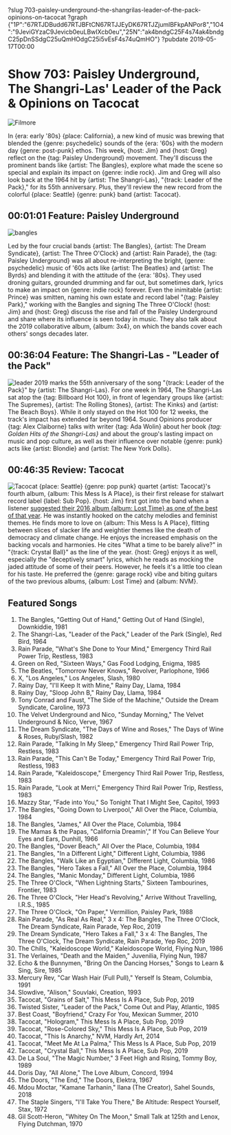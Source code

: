 ?slug 703-paisley-underground-the-shangrilas-leader-of-the-pack-opinions-on-tacocat
?graph {"1P":"67RTJDBudd67RTJBFtCN67RTJJEyDK67RTJZjumlBFkpANPor8","1O4":"9JeviGYzaC9Jevicb0euLBwIXcb0eu","25N":"ak4bndgC25F4s74ak4bndgC25pDnSSdgC25uQmHOdgC25i5vEsF4s74uQmHO"}
?pubdate 2019-05-17T00:00

# Show 703: Paisley Underground, The Shangri-Las' Leader of the Pack & Opinions on Tacocat

![Filmore](//static.soundopinions.org/images/2019/filmore.jpg)

In {era: early '80s} {place: California}, a new kind of music was brewing that blended the {genre: psychedelic} sounds of the {era: '60s} with the modern day {genre: post-punk} ethos. This week, {host: Jim} and {host: Greg} reflect on the {tag: Paisley Underground} movement. They'll discuss the prominent bands like {artist: The Bangles}, explore what made the scene so special and explain its impact on {genre: indie rock}. Jim and Greg will also look back at the 1964 hit by {artist: The Shangri-Las}, "{track: Leader of the Pack}," for its 55th anniversary. Plus, they'll review the new record from the colorful {place: Seattle} {genre: punk} band {artist: Tacocat}.


## 00:01:01 Feature: Paisley Underground
![bangles](//static.soundopinions.org/images/2019/bangles2.jpg)

Led by the four crucial bands {artist: The Bangles}, {artist: The Dream Syndicate}, {artist: The Three O'Clock} and {artist: Rain Parade}, the {tag: Paisley Underground} was all about re-interpreting the bright, {genre: psychedelic} music of '60s acts like {artist: The Beatles} and {artist: The Byrds} and blending it with the attitude of the {era: '80s}. They used droning guitars, grounded drumming and far out, but sometimes dark, lyrics to make an impact on {genre: indie rock} forever. Even the inimitable {artist: Prince} was smitten, naming his own estate and record label "{tag: Paisley Park}," working with the Bangles and signing The Three O'Clock! {host: Jim} and {host: Greg} discuss the rise and fall of the Paisley Underground and share where its influence is seen today in music. They also talk about the 2019 collaborative album, {album: 3x4}, on which the bands cover each others' songs decades later.


## 00:36:04 Feature: The Shangri-Las - "Leader of the Pack"
![leader](//static.soundopinions.org/images/2019/leader_ofthepack.jpg)
2019 marks the 55th anniversary of the song "{track: Leader of the Pack}" by {artist: The Shangri-Las}. For one week in 1964, The Shangri-Las sat atop the {tag: Billboard Hot 100}, in front of legendary groups like {artist: The Supremes}, {artist: The Rolling Stones}, {artist: The Kinks} and {artist: The Beach Boys}. While it only stayed on the Hot 100 for 12 weeks, the track's impact has extended far beyond 1964. Sound Opinions producer {tag: Alex Claiborne} talks with writer {tag: Ada Wolin} about her book *{tag: Golden Hits of the Shangri-Las}* and about the group's lasting impact on music and pop culture, as well as their influence over notable {genre: punk} acts like {artist: Blondie} and {artist: The New York Dolls}.

## 00:46:35 Review: Tacocat
![Tacocat](//static.soundopinions.org/images/2019/tacocat.jpg) 
{place: Seattle} {genre: pop punk} quartet {artist: Tacocat}'s fourth album, {album: This Mess Is A Place}, is their first release for stalwart record label {label: Sub Pop}. {host: Jim} first got into the band when a listener [suggested their 2016 album {album: Lost Time} as one of the best of that year](https://www.soundopinions.org/show/553/). He was instantly hooked on the catchy melodies and feminist themes. He finds more to love on {album: This Mess Is A Place}, flitting between slices of slacker life and weightier themes like the death of democracy and climate change. He enjoys the increased emphasis on the backing vocals and harmonies. He cites "What a time to be barely alive?" in "{track: Crystal Ball}" as the line of the year. {host: Greg} enjoys it as well, especially the "deceptively smart" lyrics, which he reads as mocking the jaded attitude of some of their peers. However, he feels it's a little too clean for his taste. He preferred the {genre: garage rock} vibe and biting guitars of the two previous albums, {album: Lost Time} and {album: NVM}. 

## Featured Songs

1. The Bangles, "Getting Out of Hand," Getting Out of Hand (Single), Downkiddie, 1981
1. The Shangri-Las, "Leader of the Pack," Leader of the Park (Single), Red Bird, 1964
1. Rain Parade, "What's She Done to Your Mind," Emergency Third Rail Power Trip, Restless, 1983
1. Green on Red, "Sixteen Ways," Gas Food Lodging, Enigma, 1985
1. The Beatles, "Tomorrow Never Knows," Revolver, Parlophone, 1966
1. X, "Los Angeles," Los Angeles, Slash, 1980
1. Rainy Day, "I'll Keep It with Mine," Rainy Day, Llama, 1984
1. Rainy Day, "Sloop John B," Rainy Day, Llama, 1984
1. Tony Conrad and Faust, "The Side of the Machine," Outside the Dream Syndicate, Caroline, 1973
1. The Velvet Underground and Nico, "Sunday Morning," The Velvet Underground & Nico, Verve, 1967
1. The Dream Syndicate, "The Days of Wine and Roses," The Days of Wine & Roses, Ruby/Slash, 1982
1. Rain Parade, "Talking In My Sleep," Emergency Third Rail Power Trip, Restless, 1983
1. Rain Parade, "This Can't Be Today," Emergency Third Rail Power Trip, Restless, 1983
1. Rain Parade, "Kaleidoscope," Emergency Third Rail Power Trip, Restless, 1983
1. Rain Parade, "Look at Merri," Emergency Third Rail Power Trip, Restless, 1983
1. Mazzy Star, "Fade into You," So Tonight That I Might See, Capitol, 1993
1. The Bangles, "Going Down to Liverpool," All Over the Place, Columbia, 1984
1. The Bangles, "James," All Over the Place, Columbia, 1984
1. The Mamas & the Papas, "California Dreamin'," If You Can Believe Your Eyes and Ears, Dunhill, 1966
1. The Bangles, "Dover Beach," All Over the Place, Columbia, 1984
1. The Bangles, "In a Different Light," Different Light, Columbia, 1986
1. The Bangles, "Walk Like an Egyptian," Different Light, Columbia, 1986
1. The Bangles, "Hero Takes a Fall," All Over the Place, Columbia, 1984
1. The Bangles, "Manic Monday," Different Light, Columbia, 1986
1. The Three O'Clock, "When Lightning Starts," Sixteen Tambourines, Frontier, 1983
1. The Three O'Clock, "Her Head's Revolving," Arrive Without Travelling, I.R.S., 1985
1. The Three O'Clock, "On Paper," Vermillion, Paisley Park, 1988
1. Rain Parade, "As Real As Real," 3 x 4: The Bangles, The Three O'Clock, The Dream Syndicate, Rain Parade, Yep Roc, 2019
1. The Dream Syndicate, "Hero Takes a Fall," 3 x 4: The Bangles, The Three O'Clock, The Dream Syndicate, Rain Parade, Yep Roc, 2019
1. The Chills, "Kaleidoscope World," Kaleidoscope World, Flying Nun, 1986
1. The Verlaines, "Death and the Maiden," Juvenilia, Flying Nun, 1987
1. Echo & the Bunnymen, "Bring On the Dancing Horses," Songs to Learn & Sing, Sire, 1985
1. Mercury Rev, "Car Wash Hair (Full Pull)," Yerself Is Steam, Columbia, 1991
1. Slowdive, "Alison," Souvlaki, Creation, 1993
1. Tacocat, "Grains of Salt," This Mess Is A Place, Sub Pop, 2019
1. Twisted Sister, "Leader of the Pack," Come Out and Play, Atlantic, 1985
1. Best Coast, "Boyfriend," Crazy For You, Mexican Summer, 2010
1. Tacocat, "Hologram," This Mess Is A Place, Sub Pop, 2019
1. Tacocat, "Rose-Colored Sky," This Mess Is A Place, Sub Pop, 2019
1. Tacocat, "This Is Anarchy," NVM, Hardly Art, 2014
1. Tacocat, "Meet Me At La Palma," This Mess Is A Place, Sub Pop, 2019
1. Tacocat, "Crystal Ball," This Mess Is A Place, Sub Pop, 2019
1. De La Soul, "The Magic Number," 3 Feet High and Rising, Tommy Boy, 1989
1. Doris Day, "All Alone," The Love Album, Concord, 1994
1. The Doors, "The End," The Doors, Elektra, 1967
1. Mdou Moctar, "Kamane Tarhanin," Ilana (The Creator), Sahel Sounds, 2018
1. The Staple Singers, "I'll Take You There," Be Altitude: Respect Yourself, Stax, 1972
1. Gil Scott-Heron, "Whitey On The Moon," Small Talk at 125th and Lenox, Flying Dutchman, 1970